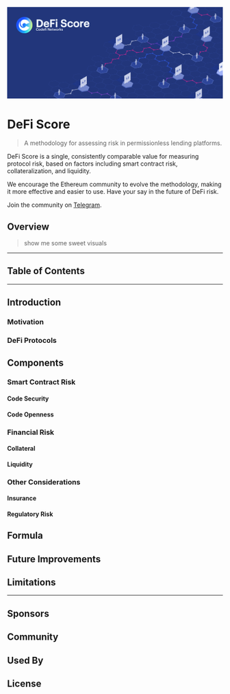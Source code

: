 <img src="assets/images/banner.png" alt="DeFi Score">

# DeFi Score
> A methodology for assessing risk in permissionless lending platforms.

DeFi Score is a single, consistently comparable value for measuring protocol risk, based on factors including smart contract risk, collateralization, and liquidity.

We encourage the Ethereum community to evolve the methodology, making it more effective and easier to use. Have your say in the future of DeFi risk.

Join the community on [Telegram](https://t.me/dscore).

## Overview
> show me some sweet visuals

---

## Table of Contents

---

## Introduction

### Motivation

### DeFi Protocols

## Components

### Smart Contract Risk

#### Code Security

#### Code Openness

### Financial Risk

#### Collateral

#### Liquidity

### Other Considerations

#### Insurance

#### Regulatory Risk

## Formula

## Future Improvements

## Limitations

---

## Sponsors

## Community

## Used By

## License
